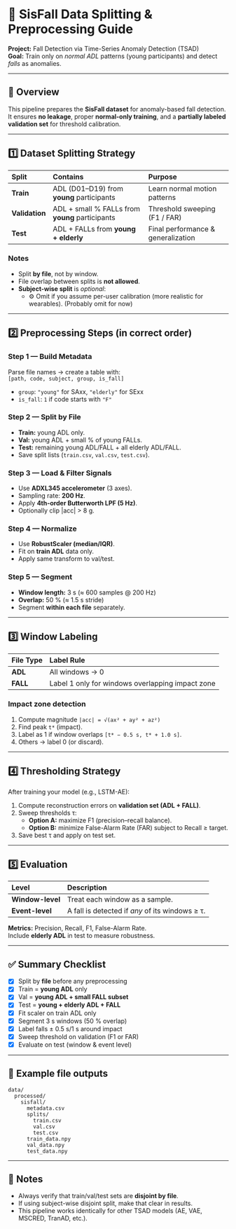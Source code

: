 # 🧭 SisFall Data Splitting & Preprocessing Guide
**Project:** Fall Detection via Time-Series Anomaly Detection (TSAD)  
**Goal:** Train only on *normal ADL* patterns (young participants) and detect *falls* as anomalies.  

---

## 🎯 Overview
This pipeline prepares the **SisFall dataset** for anomaly-based fall detection.  
It ensures **no leakage**, proper **normal-only training**, and a **partially labeled validation set** for threshold calibration.

---

## 1️⃣ Dataset Splitting Strategy

| Split | Contains | Purpose |
|:--|:--|:--|
| **Train** | ADL (D01–D19) from **young** participants | Learn normal motion patterns |
| **Validation** | ADL + small % FALLs from **young** participants | Threshold sweeping (F1 / FAR) |
| **Test** | ADL + FALLs from **young + elderly** | Final performance & generalization |

### Notes
- Split **by file**, not by window.  
- File overlap between splits is **not allowed**.  
- **Subject-wise split** is *optional*:  
  <!-- - ✅ Use if you want to evaluate **cross-subject generalization**.   -->
  - ⚙️ Omit if you assume per-user calibration (more realistic for wearables). (Probably omit for now)

---

## 2️⃣ Preprocessing Steps (in correct order)

### Step 1 — Build Metadata
Parse file names → create a table with:  
`[path, code, subject, group, is_fall]`  
- `group`: `"young"` for SAxx, `"elderly"` for SExx  
- `is_fall`: `1` if code starts with `"F"`

### Step 2 — Split by File
- **Train:** young ADL only.  
- **Val:** young ADL + small % of young FALLs.  
- **Test:** remaining young ADL/FALL + all elderly ADL/FALL.  
- Save split lists (`train.csv`, `val.csv`, `test.csv`).

### Step 3 — Load & Filter Signals
- Use **ADXL345 accelerometer** (3 axes).  
- Sampling rate: **200 Hz**.  
- Apply **4th-order Butterworth LPF (5 Hz)**.  
- Optionally clip |acc| > 8 g.

### Step 4 — Normalize
- Use **RobustScaler (median/IQR)**.  
- Fit on **train ADL** data only.  
- Apply same transform to val/test.

### Step 5 — Segment
- **Window length:** 3 s (≈ 600 samples @ 200 Hz)  
- **Overlap:** 50 % (≈ 1.5 s stride)  
- Segment **within each file** separately.

---

## 3️⃣ Window Labeling

| File Type | Label Rule |
|:--|:--|
| **ADL** | All windows → 0 |
| **FALL** | Label 1 only for windows overlapping impact zone |

### Impact zone detection
1. Compute magnitude `|acc| = √(ax² + ay² + az²)`  
2. Find peak `t*` (impact).  
3. Label as 1 if window overlaps `[t* − 0.5 s, t* + 1.0 s]`.  
4. Others → label 0 (or discard).

---

## 4️⃣ Thresholding Strategy

After training your model (e.g., LSTM-AE):

1. Compute reconstruction errors on **validation set (ADL + FALL)**.  
2. Sweep thresholds τ:  
   - **Option A:** maximize F1 (precision–recall balance).  
   - **Option B:** minimize False-Alarm Rate (FAR) subject to Recall ≥ target.  
3. Save best τ and apply on test set.

---

## 5️⃣ Evaluation

| Level | Description |
|:--|:--|
| **Window-level** | Treat each window as a sample. |
| **Event-level** | A fall is detected if *any* of its windows ≥ τ. |

**Metrics:** Precision, Recall, F1, False-Alarm Rate.  
Include **elderly ADL** in test to measure robustness.

---

## ✅ Summary Checklist

- [x] Split by **file** before any preprocessing  
- [x] Train = **young ADL** only  
- [x] Val = **young ADL + small FALL subset**  
- [x] Test = **young + elderly ADL + FALL**  
- [x] Fit scaler on train ADL only  
- [x] Segment 3 s windows (50 % overlap)  
- [x] Label falls ± 0.5 s/1 s around impact  
- [x] Sweep threshold on validation (F1 or FAR)  
- [x] Evaluate on test (window & event level)

---

## 📁 Example file outputs
```
data/
  processed/
    sisfall/
      metadata.csv
      splits/
        train.csv
        val.csv
        test.csv
      train_data.npy
      val_data.npy
      test_data.npy
```

---

## 🧩 Notes
- Always verify that train/val/test sets are **disjoint by file**.  
- If using subject-wise disjoint split, make that clear in results.  
- This pipeline works identically for other TSAD models (AE, VAE, MSCRED, TranAD, etc.).  
